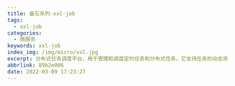 ```yaml
---
title: 备忘系列-xxl-job
tags:
  - xxl-job
categories:
  - 微服务
keywords: xxl-job
index_img: /img/micro/xxl.jpg
excerpt: 分布式任务调度平台，用于管理和调度定时任务和分布式任务。它支持任务的动态添加、修改、删除和调度执行，提供了任务执行日志、监控、报警等功能。适用各种场景，如数据处理、定时任务、ETL等，帮助实现任务调度的自动化管理，提高工作效率。
abbrlink: 89b2e006
date: 2022-03-09 17:23:27
---
```

